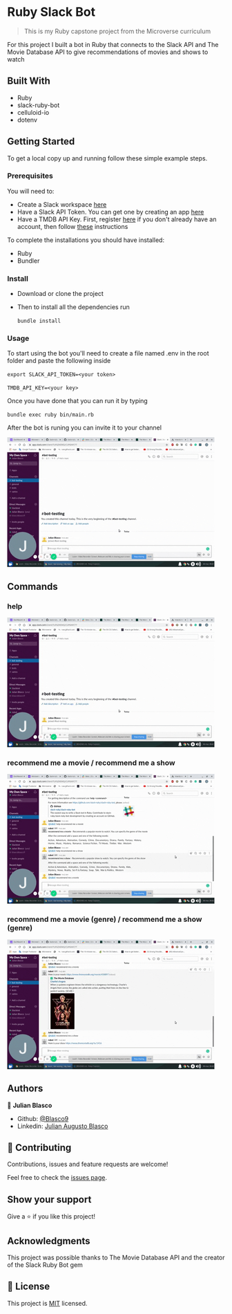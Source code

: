 # Ruby Slack Bot 

> This is my Ruby capstone project from the Microverse curriculum

For this project I built a bot in Ruby that connects to the Slack API and The Movie Database API to give recommendations of movies and shows to watch

## Built With

- Ruby
- slack-ruby-bot
- celluloid-io
- dotenv

## Getting Started

To get a local copy up and running follow these simple example steps.

### Prerequisites

You will need to:
- Create a Slack workspace [here](https://slack.com/create#email)
- Have a Slack API Token. You can get one by creating an app [here](http://slack.com/services/new/bot)
- Have a TMDB API Key. First, register [here](https://www.themoviedb.org/account/signup) if you don't already have an account, then follow [these](https://developers.themoviedb.org/3/getting-started/introduction) instructions

To complete the installations you should have installed:
- Ruby
- Bundler

### Install

- Download or clone the project

- Then to install all the dependencies run

  `bundle install `

### Usage

To start using the bot you'll need to create a file named .env in the root folder and paste the following inside 

`export SLACK_API_TOKEN=<your token>`

`TMDB_API_KEY=<your key>`


Once you have done that you can run it by typing

`bundle exec ruby bin/main.rb`


After the bot is runing you can invite it to your channel

![invite](./gifs/Animated-GIF-1.gif)

## Commands

### help

![help](./gifs/Animated-GIF-2.gif)

### recommend me a movie / recommend me a show

![recommend me a movie and show](./gifs/Animated-GIF-3.gif)

### recommend me a movie (genre) / recommend me a show (genre)

![recommend for genre](./gifs/Animated-GIF-4.gif)

## Authors

👤 **Julian Blasco**

- Github: [@Blasco9](https://github.com/Blasco9)
- Linkedin: [Julian Augusto Blasco](https://www.linkedin.com/in/julian-augusto-blasco-1656a0153/)

## 🤝 Contributing

Contributions, issues and feature requests are welcome!

Feel free to check the [issues page](issues/).

## Show your support

Give a ⭐️ if you like this project!

## Acknowledgments

This project was possible thanks to The Movie Database API and the creator of the Slack Ruby Bot gem

## 📝 License

This project is [MIT](lic.url) licensed.
